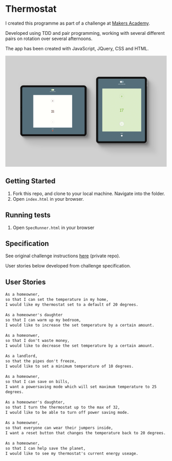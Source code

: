 # Thermostat
I created this programme as part of a challenge at [Makers Academy](http://www.makersacademy.com). 

Developed using TDD and pair programming, working with several different pairs on rotation over several afternoons. 

The app has been created with JavaScript, JQuery, CSS and HTML.

![thermostat in use](public/assets/thermostat-mockup.png)

## Getting Started ##

1. Fork this repo, and clone to your local machine. Navigate into the folder.
2. Open `index.html` in your browser.

## Running tests ##

1. Open `SpecRunner.html` in your browser

## Specification ##

See original challenge instructions [here](https://github.com/makersacademy/course/tree/master/thermostat) (private repo).

User stories below developed from challenge specification.

## User Stories

```
As a homeowner, 
so that I can set the temperature in my home, 
I would like my thermostat set to a default of 20 degrees.

As a homeowner's daughter
so that I can warm up my bedroom,
I would like to increase the set temperature by a certain amount.

As a homeonwer,
so that I don't waste money, 
I would like to decrease the set temperature by a certain amount.

As a landlord,
so that the pipes don't freeze,
I would like to set a minimum temperature of 10 degrees. 

As a homeowner, 
so that I can save on bills,
I want a powersaving mode which will set maximum temperature to 25 degrees.

As a homeowner's daughter, 
so that I turn the thermostat up to the max of 32,
I would like to be able to turn off power saving mode.

As a homeowner,
so that everyone can wear their jumpers inside,
I want a reset button that changes the temperature back to 20 degrees.

As a homeowner,
so that I can help save the planet,
I would like to see my thermostat's current energy useage.
```
